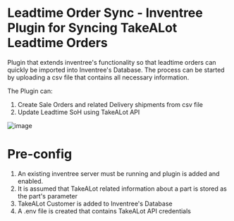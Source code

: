 # Leadtime Order Sync - Inventree Plugin for Syncing TakeALot Leadtime Orders
Plugin that extends inventree's functionality so that leadtime orders can quickly be imported into Inventree's Database. The process can be started by uploading a csv file that contains
all necessary information. 

The Plugin can:
1. Create Sale Orders and related Delivery shipments from csv file
2. Update Leadtime SoH using TakeALot API

![image](https://github.com/user-attachments/assets/8b183bf4-5982-485e-9200-f6211e6e1493)

# Pre-config
1. An existing inventree server must be running and plugin is added and enabled.
2. It is assumed that TakeALot related information about a part is stored as the part's parameter
3. TakeALot Customer is added to Inventree's Database
1. A .env file is created that contains TakeALot API credentials 
